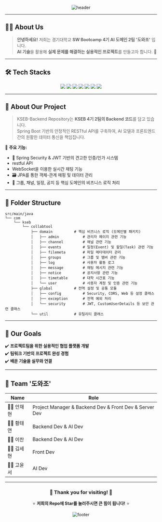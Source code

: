 <div align="center">
  
  ![header](https://capsule-render.vercel.app/api?type=waving&color=0:d5ccff,100:f4ffad&height=240&text=KSEB-AI%202팀%20'도와조'의%20Backend%20Repository&animation=fadeIn&fontColor=6a5858&fontSize=35&fontAlignY=40&desc=경기대학교%20SW%20Bootcamp%204기%20AI%20도메인%20Team%202&descAlignY=60)

</div>

---

## 🧑‍💻 About Us
> **안녕하세요!**
> 저희는 경기대학교 **SW Bootcamp 4기 AI 도메인 2팀 '도와조'** 입니다.  
> **AI 기술**을 활용해 **실제 문제를 해결하는 실용적인 프로젝트**를 만들고자 합니다. 🚀

---

## 🛠️ Tech Stacks

<p align="center">
  <img src="https://img.shields.io/badge/Java-007396?style=for-the-badge&logo=Java&logoColor=white"/>
  <img src="https://img.shields.io/badge/Spring Boot-6DB33F?style=for-the-badge&logo=Spring-Boot&logoColor=white"/>
  <img src="https://img.shields.io/badge/Spring Security-6DB33F?style=for-the-badge&logo=Spring-Security&logoColor=white"/>
  <img src="https://img.shields.io/badge/MySQL-4479A1?style=for-the-badge&logo=MySQL&logoColor=white"/>
  <img src="https://img.shields.io/badge/JPA-4A4A4A?style=for-the-badge&logo=Hibernate&logoColor=white"/>
  <img src="https://img.shields.io/badge/JWT-000000?style=for-the-badge&logo=JSON-Web-Tokens&logoColor=white"/>
  <img src="https://img.shields.io/badge/WebSocket-010101?style=for-the-badge&logo=WebSocket&logoColor=white"/>
</p>

---

## 📂 About Our Project

> KSEB-Backend Repository는 **KSEB 4기 2팀의 Backend 코드**를 담고 있습니다.  
> Spring Boot 기반의 안정적인 RESTful API를 구축하여, AI 모델과 프론트엔드 간의 원활한 데이터 통신을 책임집니다.

📌 **주요 기능:**
- 🔐 Spring Security & JWT 기반의 견고한 인증/인가 시스템
-  restful API
-  WebSocket을 이용한 실시간 채팅 기능
- 🗃️ JPA를 통한 객체-관계 매핑 및 데이터 관리
- 🔄 그룹, 채널, 일정, 공지 등 핵심 도메인의 비즈니스 로직 처리

---

## 🌳 Folder Structure
```text
src/main/java
└── com
    └── kseb
        └── collabtool
            ├── domain          # 핵심 비즈니스 로직 (도메인별 패키지)
            │   ├── admin           # 관리자 페이지 관련 기능
            │   ├── channel         # 채널 관련 기능
            │   ├── events          # 일정(Event) 및 할일(Task) 관련 기능
            │   ├── filemeta        # 파일 메타데이터 관리
            │   ├── groups          # 그룹 및 멤버 관련 기능
            │   ├── log             # 사용자 활동 로그
            │   ├── message         # 채팅 메시지 관련 기능
            │   ├── notice          # 공지사항 관련 기능
            │   ├── timetable       # 대학 시간표 기능
            │   └── user            # 사용자 계정 및 인증 관련 기능
            ├── global          # 전역 설정 및 공통 모듈
            │   ├── config          # Security, CORS, Web 등 설정 클래스
            │   ├── exception       # 전역 예외 처리
            │   └── security        # JWT, CustomUserDetails 등 보안 관련 클래스
            └── util            # 유틸리티 클래스
```
---

## 🚀 Our Goals  
✔️ **프로젝트팀을 위한 실용적인 협업 플랫폼 개발**  
✔️ **팀워크 기반의 프로젝트 완성 경험**  
✔️ **배운 기술을 실무와 연결**  

---

## 🤝 Team '도와조'

| Name | Role |
|------|------|
| 🧑‍🎓 안재현 | Project Manager & Backend Dev & Front Dev & Server Dev |
| 🧑‍🎓 황태연 | Backend Dev & AI Dev |
| 🧑‍🎓 이찬 | Backend Dev & AI Dev |
| 🧑‍🎓 김세현 | Front Dev |
| 🧑‍🎓 고윤서 | AI Dev |

---

<div align="center">

### 🌟 Thank you for visiting! 🌟  
⭐️ **저희의 Repo에 Star를 눌러주시면 큰 힘이 됩니다!** ⭐️  

![footer](https://capsule-render.vercel.app/api?type=waving&color=0:f4ffad,100:d5ccff&height=120&section=footer)

</div>
